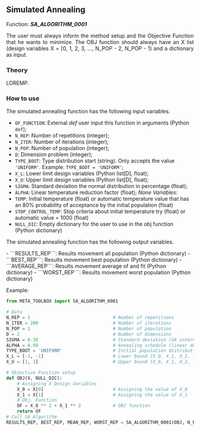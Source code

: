 
<h2><b>Simulated Annealing</b></h2>

Function: _**SA_ALGORITHM_0001**_

<p align="justify">The user must always inform the method setup and the Objective Function that he wants to minimize. The OBJ function should always have an X list (design variables X = [0, 1, 2, 3, ..., N_POP - 2, N_POP - 1) and a dictionary as input.</p>

<h3><b>Theory</b></h3>

<p align="justify">LOREMP.</p>



<h3><b>How to use</b></h3>

<p align="justify">The simulated annealing function has the following input variables.</p>

- ```OF_FUNCTION```: External _def_ user input this function in arguments (Python ```def```);
- ```N_REP```: Number of repetitions (integer);
- ```N_ITER```: Number of iterations (integer);
- ```N_POP```: Number of population (integer);
- ```D```: Dimension problem (integer);
- ```TYPE_BOOT```: Type distribution start (string). Only accepts the value ```'UNIFORM'```. Example: ```TYPE_BOOT = 'UNIFORM'```;
- ```X_L```: Lower limit design variables (Python list[D], float);
- ```X_U```: Upper limit design variables (Python list[D], float);
- ```SIGMA```: Standard deviation the normal distribution in percentage (float);
- ```ALPHA```: Linear temperature reduction factor (float);
_None Variables_:
- ```TEMP```: Initial temperature (float) or automatic temperature value that has an 80% probability of acceptance by the initial population (float)
- ```STOP_CONTROL_TEMP```: Stop criteria about initial temperature try (float) or automatic value = 1000 (float)
- ```NULL_DIC```: Empty dictionary for the user to use in the obj function (Python dictionary)

<p align="justify">The simulated annealing function has the following output variables.</p>
- ```RESULTS_REP```: Results movement all population (Python dictionary)
- ```BEST_REP```: Results movement best population (Python dictionary)
- ```AVERAGE_REP```: Results movement average of and fit (Python dictionary)
- ```WORST_REP```: Results movement worst population (Python dictionary)

Example:

```python
from META_TOOLBOX import SA_ALGORITHM_0001

# Data
N_REP = 1                               # Number of repetitions
N_ITER = 200                            # Number of iterations
N_POP = 1                               # Number of population
D = 2                                   # Number of dimensions
SIGMA = 0.30                            # Standard deviation (SA internal parameter)
ALPHA = 0.98                            # Annealing schedule (linear decay)
TYPE_BOOT = 'UNIFORM'                   # Initial population distribution
X_L = [-1, -1]                          # Lower bound [X_0, X_1, X_2, ..., X_NPOP-2, X_NPOP-1]
X_U = [1, 1]                            # Upper bound [X_0, X_1, X_2, ..., X_NPOP-2, X_NPOP-1]

# Objective Function setup 
def OBJ(X, NULL_DIC):
    # Assigning X Design Variables
    X_0 = X[0]                          # Assigning the value of X_0
    X_1 = X[1]                          # Assigning the value of X_1
    # Obj. Function
    OF = X_0 ** 2 + X_1 ** 2            # OBJ function
    return OF
# Call SA Algorithm 
RESULTS_REP, BEST_REP, MEAN_REP, WORST_REP = SA_ALGORITHM_0001(OBJ, N_REP, N_ITER, N_POP, D, TYPE_BOOT, X_L, X_U, SIGMA, ALPHA, STOP_CONTROL_TEMP = 100)
```
